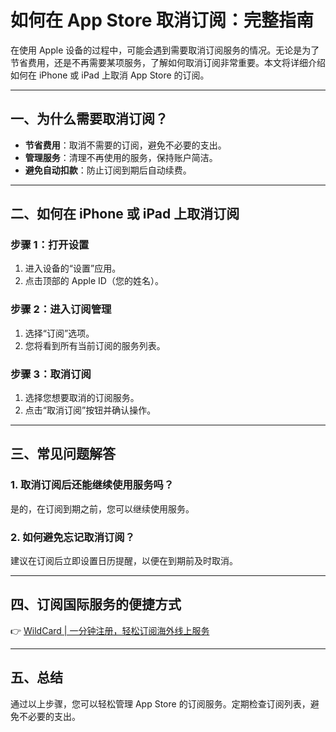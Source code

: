 # 如何在 App Store 取消订阅：完整指南

在使用 Apple 设备的过程中，可能会遇到需要取消订阅服务的情况。无论是为了节省费用，还是不再需要某项服务，了解如何取消订阅非常重要。本文将详细介绍如何在 iPhone 或 iPad 上取消 App Store 的订阅。

---

## 一、为什么需要取消订阅？

- **节省费用**：取消不需要的订阅，避免不必要的支出。  
- **管理服务**：清理不再使用的服务，保持账户简洁。  
- **避免自动扣款**：防止订阅到期后自动续费。  

---

## 二、如何在 iPhone 或 iPad 上取消订阅

### 步骤 1：打开设置
1. 进入设备的“设置”应用。  
2. 点击顶部的 Apple ID（您的姓名）。  

### 步骤 2：进入订阅管理
1. 选择“订阅”选项。  
2. 您将看到所有当前订阅的服务列表。  

### 步骤 3：取消订阅
1. 选择您想要取消的订阅服务。  
2. 点击“取消订阅”按钮并确认操作。  

---

## 三、常见问题解答

### 1. 取消订阅后还能继续使用服务吗？
是的，在订阅到期之前，您可以继续使用服务。  

### 2. 如何避免忘记取消订阅？
建议在订阅后立即设置日历提醒，以便在到期前及时取消。  

---

## 四、订阅国际服务的便捷方式

👉 [WildCard | 一分钟注册，轻松订阅海外线上服务](https://bbtdd.com/WildCard)  

---

## 五、总结

通过以上步骤，您可以轻松管理 App Store 的订阅服务。定期检查订阅列表，避免不必要的支出。